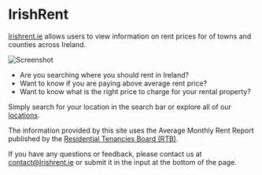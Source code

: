 # IrishRent

[Irishrent.ie](https://irishrent.ie/) allows users to view information on rent prices for of towns and counties across Ireland.

![Screenshot]()

* Are you searching where you should rent in Ireland?
* Want to know if you are paying above average rent price?
* Want to know what is the right price to charge for your rental property?

Simply search for your location in the search bar or explore all of our [locations](https://irishrent.ie/location).

The information provided by this site uses the Average Monthly Rent Report published by the [Residential Tenancies Board (RTB)](https://www.rtb.ie/).

If you have any questions or feedback, please contact us at contact@Irishrent.ie or submit it in the input at the bottom of the page.

